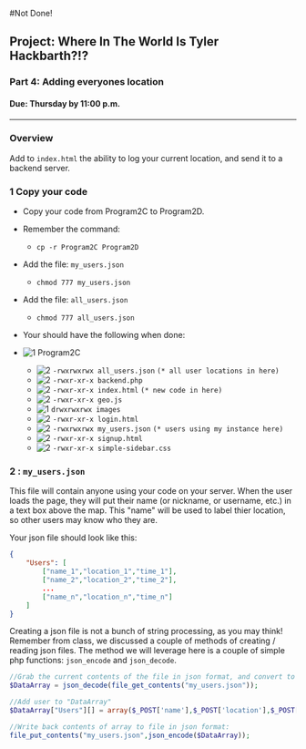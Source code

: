 #Not Done!
## Project: Where In The World Is Tyler Hackbarth?!?

### Part 4: Adding everyones location
#### Due: Thursday by 11:00 p.m.

-----

### Overview

Add to `index.html` the ability to log your current location, and send it to a backend server.

### 1 Copy your code

- Copy your code from Program2C to Program2D.
- Remember the command: 
    - `cp -r Program2C Program2D`
- Add the file: `my_users.json`
    - `chmod 777 my_users.json`
- Add the file: `all_users.json`
    - `chmod 777 all_users.json`

- Your should have the following when done:

- ![1] Program2C
    - ![2] `-rwxrwxrwx all_users.json` `(* all user locations in here)`
    - ![2] `-rwxr-xr-x backend.php`
    - ![2] `-rwxr-xr-x index.html`  `(* new code in here)`
    - ![2] `-rwxr-xr-x geo.js`
    - ![1] `drwxrwxrwx images`
    - ![2] `-rwxr-xr-x login.html`
    - ![2] `-rwxrwxrwx my_users.json` `(* users using my instance here)`
    - ![2] `-rwxr-xr-x signup.html`
    - ![2] `-rwxr-xr-x simple-sidebar.css`

### 2 : `my_users.json`

This file will contain anyone using your code on your server. When the user loads the page, they will put their name 
(or nickname, or username, etc.) in a text box above the map. This "name" will be used to label thier location, so
other users may know who they are.

Your json file should look like this:

```json
{
    "Users": [
        ["name_1","location_1","time_1"],
        ["name_2","location_2","time_2"],
        ...
        ["name_n","location_n","time_n"]
    ]
}
```

Creating a json file is not a bunch of string processing, as you may think! Remember from class, we discussed a couple of methods
of creating / reading json files. The method we will leverage here is a couple of simple php functions: `json_encode` and `json_decode`.

```php
//Grab the current contents of the file in json format, and convert to a php associative array:
$DataArray = json_decode(file_get_contents("my_users.json"));

//Add user to "DataArray"
$DataArray["Users"][] = array($_POST['name'],$_POST['location'],$_POST['time']); 

//Write back contents of array to file in json format:
file_put_contents("my_users.json",json_encode($DataArray));
```





[1]: https://cdn1.iconfinder.com/data/icons/UltimateGnome/22x22/status/folder-drag-accept.png "Folder"
[2]: http://www.plcs.net/downloads/images/defaut.gif "File"

